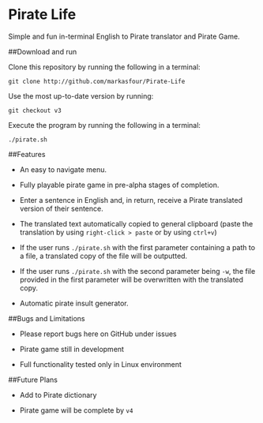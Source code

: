# Pirate Life
Simple and fun in-terminal English to Pirate translator and Pirate Game.

##Download and run

Clone this repository by running the following in a terminal:

    git clone http://github.com/markasfour/Pirate-Life

Use the most up-to-date version by running:

    git checkout v3

Execute the program by running the following in a terminal:

    ./pirate.sh

##Features

* An easy to navigate menu.

* Fully playable pirate game in pre-alpha stages of completion.

* Enter a sentence in English and, in return, receive a Pirate translated version of their sentence. 

* The translated text automatically copied to general clipboard (paste the translation by using `right-click > paste` or by using `ctrl+v`)

* If the user runs `./pirate.sh` with the first  parameter containing a path to a file, a translated copy of the file will be outputted.

* If the user runs `./pirate.sh` with the second parameter being `-w`, the file provided in the first parameter will be overwritten with the translated copy. 

* Automatic pirate insult generator.

##Bugs and Limitations

* Please report bugs here on GitHub under issues

* Pirate game still in development

* Full functionality tested only in Linux environment

##Future Plans

* Add to Pirate dictionary

* Pirate game will be complete by `v4`
